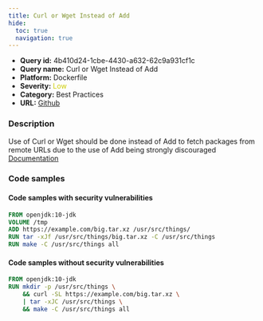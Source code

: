 ```yaml
---
title: Curl or Wget Instead of Add
hide:
  toc: true
  navigation: true
---
```


<style>
  .highlight .hll {
    background-color: #ff171742;
  }
  .md-content {
    max-width: 1100px;
    margin: 0 auto;
  }
</style>

-   **Query id:** 4b410d24-1cbe-4430-a632-62c9a931cf1c
-   **Query name:** Curl or Wget Instead of Add
-   **Platform:** Dockerfile
-   **Severity:** <span style="color:#CC0">Low</span>
-   **Category:** Best Practices
-   **URL:** [Github](https://github.com/Checkmarx/kics/tree/master/assets/queries/dockerfile/curl_or_wget_instead_of_add)

### Description
Use of Curl or Wget should be done instead of Add to fetch packages from remote URLs due to the use of Add being strongly discouraged<br>
[Documentation](https://docs.docker.com/develop/develop-images/dockerfile_best-practices/)

### Code samples
#### Code samples with security vulnerabilities
```dockerfile title="Postitive test num. 1 - dockerfile file" hl_lines="3"
FROM openjdk:10-jdk
VOLUME /tmp
ADD https://example.com/big.tar.xz /usr/src/things/
RUN tar -xJf /usr/src/things/big.tar.xz -C /usr/src/things
RUN make -C /usr/src/things all

```


#### Code samples without security vulnerabilities
```dockerfile title="Negative test num. 1 - dockerfile file"
FROM openjdk:10-jdk
RUN mkdir -p /usr/src/things \
    && curl -SL https://example.com/big.tar.xz \
    | tar -xJC /usr/src/things \
    && make -C /usr/src/things all

```
